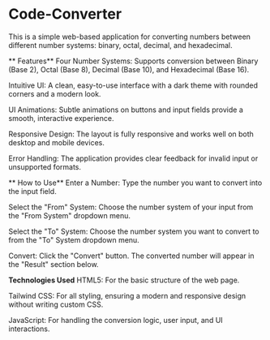 # Code-Converter

This is a simple web-based application for converting numbers between different number systems: binary, octal, decimal, and hexadecimal.

** Features**
Four Number Systems: Supports conversion between Binary (Base 2), Octal (Base 8), Decimal (Base 10), and Hexadecimal (Base 16).

Intuitive UI: A clean, easy-to-use interface with a dark theme with rounded corners and a modern look.

UI Animations: Subtle animations on buttons and input fields provide a smooth, interactive experience.

Responsive Design: The layout is fully responsive and works well on both desktop and mobile devices.

Error Handling: The application provides clear feedback for invalid input or unsupported formats.

** How to Use**
Enter a Number: Type the number you want to convert into the input field.

Select the "From" System: Choose the number system of your input from the "From System" dropdown menu.

Select the "To" System: Choose the number system you want to convert to from the "To" System dropdown menu.

Convert: Click the "Convert" button. The converted number will appear in the "Result" section below.

**Technologies Used**
HTML5: For the basic structure of the web page.

Tailwind CSS: For all styling, ensuring a modern and responsive design without writing custom CSS.

JavaScript: For handling the conversion logic, user input, and UI interactions.
